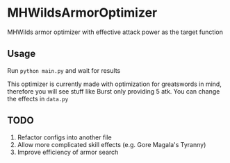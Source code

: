 # MHWildsArmorOptimizer

MHWilds armor optimizer with effective attack power as the target function

## Usage

Run `python main.py` and wait for results

This optimizer is currently made with optimization for greatswords in mind, therefore you will see stuff like Burst only providing 5 atk. You can change the effects in `data.py`

## TODO

1. Refactor configs into another file
2. Allow more complicated skill effects (e.g. Gore Magala's Tyranny)
3. Improve efficiency of armor search
